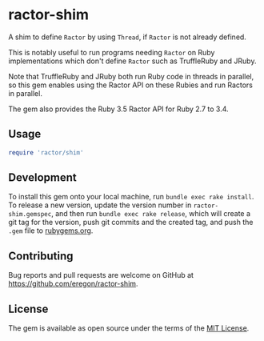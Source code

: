 # ractor-shim

A shim to define `Ractor` by using `Thread`, if `Ractor` is not already defined.

This is notably useful to run programs needing `Ractor` on Ruby implementations which don't define `Ractor` such as TruffleRuby and JRuby.

Note that TruffleRuby and JRuby both run Ruby code in threads in parallel, so this gem enables using the Ractor API on these Rubies and run Ractors in parallel.

The gem also provides the Ruby 3.5 Ractor API for Ruby 2.7 to 3.4.

## Usage

```ruby
require 'ractor/shim'
```

## Development

To install this gem onto your local machine, run `bundle exec rake install`. To release a new version, update the version number in `ractor-shim.gemspec`, and then run `bundle exec rake release`, which will create a git tag for the version, push git commits and the created tag, and push the `.gem` file to [rubygems.org](https://rubygems.org).

## Contributing

Bug reports and pull requests are welcome on GitHub at https://github.com/eregon/ractor-shim.

## License

The gem is available as open source under the terms of the [MIT License](https://opensource.org/licenses/MIT).
